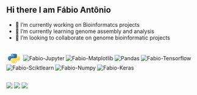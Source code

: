 ## Hi there I am Fábio Antônio


- 🔭 I’m currently working on Bioinformatcs projects
- 🌱 I’m currently learning genome assembly and analysis 
- 👯 I’m looking to collaborate on genome bioinformatic projects

<div style="display: inline_block"><br>
 <img align="center" alt="Fabio-Python" height="30" width="40" src="https://raw.githubusercontent.com/devicons/devicon/master/icons/python/python-original.svg">
 <img align="center" alt="Fabio-Jupyter" height="30" width="40" src="https://cdn.jsdelivr.net/gh/devicons/devicon@latest/icons/jupyter/jupyter-original-wordmark.svg" />
 <img align="center" alt="Fabio-Matplotlib" height="30" width="40" src="https://cdn.jsdelivr.net/gh/devicons/devicon@latest/icons/matplotlib/matplotlib-original.svg" />
 <img align="center" alt="Pandas" height="30" width="40" src="https://cdn.jsdelivr.net/gh/devicons/devicon@latest/icons/pandas/pandas-original.svg" />
 <img align="center" alt="Fabio-Tensorflow" height="30" width="40" src="https://cdn.jsdelivr.net/gh/devicons/devicon@latest/icons/tensorflow/tensorflow-original.svg" />
 <img align="center" alt="Fabio-Sciktlearn" height="30" width="40" src="https://cdn.jsdelivr.net/gh/devicons/devicon@latest/icons/scikitlearn/scikitlearn-original.svg" />
 <img align="center" alt="Fabio-Numpy" height="30" width="40" src="https://cdn.jsdelivr.net/gh/devicons/devicon@latest/icons/numpy/numpy-original.svg" />
 <img align="center" alt="Fabio-Keras" height="30" width="40" src="https://cdn.jsdelivr.net/gh/devicons/devicon@latest/icons/keras/keras-original.svg" />
 
</div>

##
<div>
<a href="https://instagram.com/fabioam.junior" target="_blank"><img src="https://img.shields.io/badge/-Instagram-%23E4405F?style=for-the-badge&logo=instagram&logoColor=white" target="_blank"></a> 
  <a href="https://www.linkedin.com/in/fábio-junior/" target="_blank"><img src="https://img.shields.io/badge/-LinkedIn-%230077B5?style=for-the-badge&logo=linkedin&logoColor=white" target="_blank"></a> 
  <a href="https://fabiojr61998.wixsite.com/my-site-2" target="_blank"><img src="https://img.shields.io/badge/Wix-000?style=for-the-badge&logo=wix&logoColor=white" target="_blank"></a>
</div>
